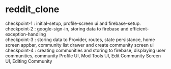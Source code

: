 # reddit_clone

checkpoint-1 : initial-setup, profile-screen ui and firebase-setup. <br />
checkpoint-2 : google-sign-in, storing data to firebase and efficient-exception-handling <br />
checkpoint-3 : storing data to Provider, routes, state persistance, home screen appbar, community list drawer and create community screen ui <br/>
checkpoint-4 : creating communities and storing to firebase, displaying user communities, community Profile UI, Mod Tools UI, Edit Community Screen UI, Editing Community <br/>
